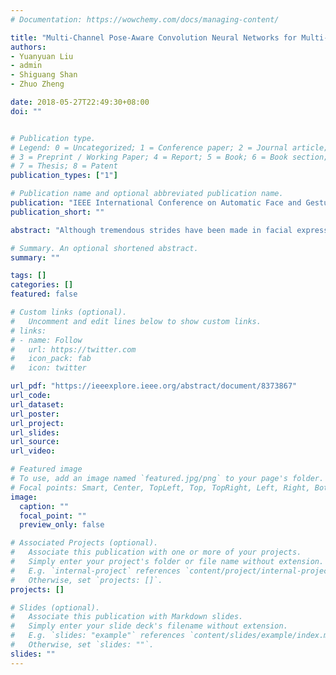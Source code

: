 ```yaml
---
# Documentation: https://wowchemy.com/docs/managing-content/

title: "Multi-Channel Pose-Aware Convolution Neural Networks for Multi-View Facial Expression Recognition"
authors:
- Yuanyuan Liu
- admin
- Shiguang Shan
- Zhuo Zheng

date: 2018-05-27T22:49:30+08:00
doi: ""


# Publication type.
# Legend: 0 = Uncategorized; 1 = Conference paper; 2 = Journal article;
# 3 = Preprint / Working Paper; 4 = Report; 5 = Book; 6 = Book section;
# 7 = Thesis; 8 = Patent
publication_types: ["1"]

# Publication name and optional abbreviated publication name.
publication: "IEEE International Conference on Automatic Face and Gesture Recognition(FG), 2018"
publication_short: ""

abstract: "Although tremendous strides have been made in facial expression recognition(FER), recognizing facial expressions in non-frontal views remains an open challenge due to the limited access to large scale training data with various poses. To make full use of the limited data, we propose a novel multi-channel pose-aware convolution neural network (MPCNN) that consists of three parts: the multi-channel feature extraction, jointly multi-scale feature fusion, and the pose-aware recognition. The feature extraction part has 3 sub-CNNs and it learns convolutional features from different features. The joint fusion part fuses multi-scale features to enhance high-level feature representation in a hierarchical way. The fused features are fed to the pose-aware recognition part that includes pose-specific recognition branches and a pose estimation sub-network. According to the estimated pose, MPCNN finally classifies the facial expression through a conditional weighted combination of the pose-specific recognition branches. MPCNN is end-to-end trainable by minimizing the joint loss of pose and expression recognition. We evaluated the proposed method on two public multi-view FER datasets (BU-3DFE and KDEF) and a FER dataset in the wild (SFEW). The experimental results demonstrate that MPCNN outperforms the state-of-the-art FER methods with both within-dataset and cross-dataset settings."

# Summary. An optional shortened abstract.
summary: ""

tags: []
categories: []
featured: false

# Custom links (optional).
#   Uncomment and edit lines below to show custom links.
# links:
# - name: Follow
#   url: https://twitter.com
#   icon_pack: fab
#   icon: twitter

url_pdf: "https://ieeexplore.ieee.org/abstract/document/8373867"
url_code:
url_dataset:
url_poster:
url_project:
url_slides:
url_source:
url_video:

# Featured image
# To use, add an image named `featured.jpg/png` to your page's folder. 
# Focal points: Smart, Center, TopLeft, Top, TopRight, Left, Right, BottomLeft, Bottom, BottomRight.
image:
  caption: ""
  focal_point: ""
  preview_only: false

# Associated Projects (optional).
#   Associate this publication with one or more of your projects.
#   Simply enter your project's folder or file name without extension.
#   E.g. `internal-project` references `content/project/internal-project/index.md`.
#   Otherwise, set `projects: []`.
projects: []

# Slides (optional).
#   Associate this publication with Markdown slides.
#   Simply enter your slide deck's filename without extension.
#   E.g. `slides: "example"` references `content/slides/example/index.md`.
#   Otherwise, set `slides: ""`.
slides: ""
---
```


